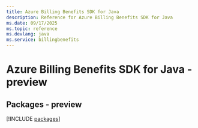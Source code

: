 ```yaml
---
title: Azure Billing Benefits SDK for Java
description: Reference for Azure Billing Benefits SDK for Java
ms.date: 09/17/2025
ms.topic: reference
ms.devlang: java
ms.service: billingbenefits
---
```

# Azure Billing Benefits SDK for Java - preview
## Packages - preview
[!INCLUDE [packages](billing-benefits-index.md)]